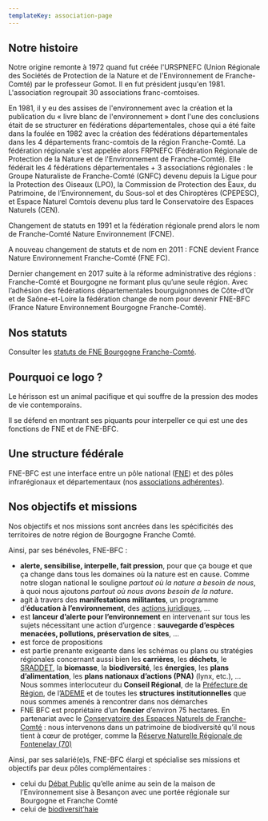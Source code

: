 ```yaml
---
templateKey: association-page
---
```

## Notre histoire

Notre origine remonte à 1972 quand fut créée l'URSPNEFC (Union Régionale des Sociétés de Protection de la Nature et de l'Environnement de Franche-Comté) par le professeur Gomot. Il en fut  président jusqu'en 1981. L'association regroupait 30 associations franc-comtoises.


En 1981, il y eu des assises de l'environnement avec la création et la publication du « livre blanc de l'environnement » dont l'une des conclusions était de se structurer en fédérations départementales, chose qui a été faite dans la foulée en 1982 avec la création des fédérations départementales dans les 4 départements franc-comtois de la région Franche-Comté. La fédération régionale s'est appelée alors FRPNEFC (Fédération Régionale de Protection de la Nature et de l'Environnement de Franche-Comté).  Elle fédérait les 4 fédérations départementales + 3 associations régionales : le Groupe Naturaliste de Franche-Comté (GNFC) devenu depuis la Ligue pour la Protection des Oiseaux (LPO), la Commission de Protection des Eaux, du Patrimoine, de l’Environnement, du Sous-sol et des Chiroptères (CPEPESC), et Espace Naturel Comtois devenu plus tard le Conservatoire des Espaces Naturels (CEN). 

Changement de statuts en 1991 et la fédération régionale prend alors le nom de Franche-Comté Nature Environnement (FCNE).

A nouveau changement de statuts et de nom en 2011 : FCNE devient France Nature Environnement Franche-Comté (FNE FC).

Dernier changement en 2017 suite à la réforme administrative des régions : Franche-Comté et Bourgogne ne formant plus qu’une seule région. Avec l’adhésion des fédérations départementales bourguignonnes de Côte-d’Or et de Saône-et-Loire la fédération change de nom pour devenir FNE-BFC (France Nature Environnement Bourgogne Franche-Comté).

## Nos statuts

Consulter les [statuts de FNE Bourgogne Franche-Comté](/qui-sommes-nous/).

## Pourquoi ce logo ?

Le hérisson est un animal pacifique et qui souffre de la pression des modes de vie contemporains.

Il se défend en montrant ses piquants pour interpeller ce qui est une des fonctions de FNE et de FNE-BFC.

## Une structure fédérale

FNE-BFC est une interface entre un pôle national ([FNE](https://www.fne.asso.fr/)) et des pôles infrarégionaux et départementaux (nos [associations adhérentes](/qui-sommes-nous/reseau-fne/)).

## Nos objectifs et missions

Nos objectifs et nos missions sont ancrées dans les spécificités des territoires de notre région de Bourgogne Franche Comté.

Ainsi, par ses bénévoles, FNE-BFC :

* **alerte, sensibilise, interpelle, fait pression**, pour que ça bouge et que ça change dans tous les domaines où la nature est en cause. Comme notre slogan national le souligne *partout où la nature a besoin de nous*, à quoi nous ajoutons *partout où nous avons besoin de la nature*.
* agit à travers des **manifestations militantes**, un programme d’**éducation à l’environnement**, des [actions juridiques](/nos-actions/juridique/), ...
* est **lanceur d’alerte pour l’environnement** en intervenant sur tous les sujets nécessitant une action d’urgence : **sauvegarde d’espèces menacées, pollutions, préservation de sites**, …
* est force de propositions
* est partie prenante exigeante dans les schémas ou plans ou stratégies régionales concernant aussi bien les **carrières**, les **déchets**, le [SRADDET](http://strategie.biodiversite.bourgognefranchecomte.fr/r/60/sraddet/), la **biomasse**, la **biodiversité**, les **énergies**, les **plans d’alimentation**, les **plans nationaux d’actions (PNA)** (lynx, etc.), ...\
  Nous sommes interlocuteur du **Conseil Régional**, de la [Préfecture de Région](https://www.prefectures-regions.gouv.fr/bourgogne-franche-comte), de l’[ADEME](https://www.ademe.fr/) et de toutes les **structures institutionnelles** que nous sommes amenés à rencontrer dans nos démarches
* FNE BFC est propriétaire d’un **foncier** d’environ 75 hectares. En partenariat avec le [Conservatoire des Espaces Naturels de Franche-Comté](http://cen-franchecomte.org/) : nous intervenons dans un patrimoine de biodiversité qu’il nous tient à cœur de protéger, comme la [Réserve Naturelle Régionale de Fontenelay (70)](http://cen-franchecomte.org/vallon-fontenelay-art161)

Ainsi, par ses salarié(e)s, FNE-BFC élargi et spécialise ses missions et objectifs par deux pôles complémentaires :

* celui du [Débat Public](/nos-actions/debat-public/) qu’elle anime au sein de la maison de l’Environnement sise à Besançon avec une portée régionale sur Bourgogne et Franche Comté
* celui de [biodiversit’haie](/nos-actions/biodiversit-haies/)